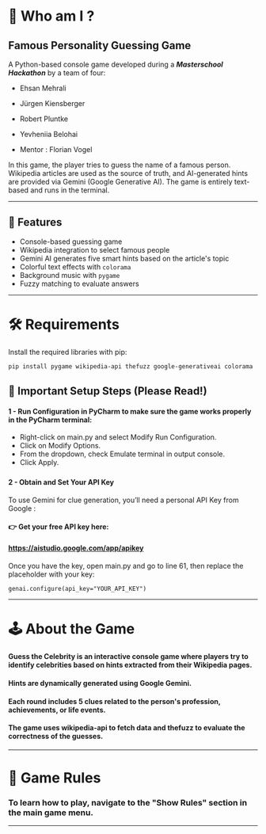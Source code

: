 # 🧠 Who am I ?
## Famous Personality Guessing Game

A Python-based console game developed during a **_**Masterschool Hackathon**_** by a team of four:

- Ehsan Mehrali
- Jürgen Kiensberger  
- Robert Pluntke
- Yevheniia Belohai  


- Mentor : Florian Vogel

In this game, the player tries to guess the name of a famous person. Wikipedia articles are used as the source of truth, and AI-generated hints are provided via Gemini (Google Generative AI). The game is entirely text-based and runs in the terminal.

---

## 🚀 Features

- Console-based guessing game
- Wikipedia integration to select famous people
- Gemini AI generates five smart hints based on the article's topic
- Colorful text effects with `colorama`
- Background music with `pygame`
- Fuzzy matching to evaluate answers

---

# 🛠 Requirements

Install the required libraries with pip:

```bash
pip install pygame wikipedia-api thefuzz google-generativeai colorama
```

## 🚨 Important Setup Steps (Please Read!)

#### 1 - Run Configuration in PyCharm to make sure the game works properly in the PyCharm terminal:

- Right-click on main.py and select Modify Run Configuration.
- Click on Modify Options.
- From the dropdown, check Emulate terminal in output console.
- Click Apply. 
###
#### 2 - Obtain and Set Your API Key
To use Gemini for clue generation, you’ll need a personal API Key from Google :
#### 👉 Get your free API key here:
#### https://aistudio.google.com/app/apikey

Once you have the key, open main.py and go to line 61, then replace the placeholder with your key:
```
genai.configure(api_key="YOUR_API_KEY")
```
---

# 🕹️ About the Game
#### Guess the Celebrity is an interactive console game where players try to identify celebrities based on hints extracted from their Wikipedia pages.
#### Hints are dynamically generated using Google Gemini.
#### Each round includes 5 clues related to the person's profession, achievements, or life events.
#### The game uses wikipedia-api to fetch data and thefuzz to evaluate the correctness of the guesses.

---
# 📜 Game Rules
### To learn how to play, navigate to the "Show Rules" section in the main game menu.


---